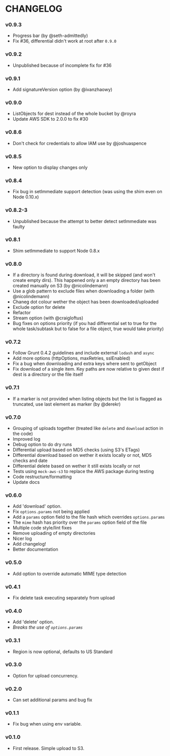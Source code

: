 # CHANGELOG

### v0.9.3
- Progress bar (by @seth-admittedly)
- Fix #36, differential didn't work at root after `0.9.0`

### v0.9.2
- Unpublished because of incomplete fix for #36

### v0.9.1
- Add signatureVersion option (by @ivanzhaowy)

### v0.9.0
- ListObjects for dest instead of the whole bucket by @royra
- Update AWS SDK to 2.0.0 to fix #30

### v0.8.6
- Don't check for credentials to allow IAM use by @joshuaspence

### v0.8.5 
- New option to display changes only

### v0.8.4
- Fix bug in setImmediate support detection (was using the shim even on Node 0.10.x)

### v0.8.2-3
- Unpublished because the attempt to better detect setImmediate was faulty

### v0.8.1
- Shim setImmediate to support Node 0.8.x

### v0.8.0
- If a directory is found during download, it will be skipped (and won't create empty dirs). This happened only a an empty directory has been created manually on S3 (by @nicolindemann)
- Use a glob pattern to exclude files when downloading a folder (with @nicolindemann)
- Chaneg dot colour wether the object has been downloaded/uploaded
- Exclude option for delete
- Refactor
- Stream option (with @craigloftus)
- Bug fixes on options priority (if you had differential set to true for the whole task/subtask but to false for a file object, true would take priority)

### v0.7.2

- Follow Grunt 0.4.2 guidelines and include external `lodash` and `async`
- Add more options (httpOptions, maxRetries, sslEnabled)
- Fix a bug when downloading and extra keys where sent to getObject
- Fix download of a single item. Key paths are now relative to given dest if dest is a directory or the file itself

### v0.7.1

- If a marker is not provided when listing objects but the list is flagged as truncated, use last element as marker (by @derekr)

### v0.7.0

- Grouping of uploads together (treated like `delete` and `download` action in the code)
- Improved log
- Debug option to do dry runs
- Differential upload based on MD5 checks (using S3's ETags)
- Differential download based on wether it exists locally or not, MD5 checks and date
- Differential delete based on wether it still exists locally or not
- Tests using `mock-aws-s3` to replace the AWS package during testing
- Code restructure/formatting
- Update docs

### v0.6.0

- Add 'download' option.
- Fix `options.params` not being applied
- Add a `params` option field to the file hash which overrides `options.params`
- The `mime` hash has priority over the `params` option field of the file
- Multiple code style/lint fixes
- Remove uploading of empty directories
- Nicer log
- Add changelog!
- Better documentation

### v0.5.0

- Add option to override automatic MIME type detection

### v0.4.1

- Fix delete task executing separately from upload

### v0.4.0

- Add 'delete' option.
- _Breaks the use of `options.params`_

### v0.3.1

- Region is now optional, defaults to US Standard

### v0.3.0

- Option for upload concurrency.

### v0.2.0

- Can set additional params and bug fix

### v0.1.1

- Fix bug when using env variable.

### v0.1.0

- First release. Simple upload to S3.
